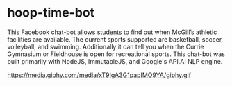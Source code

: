 # hoop-time-bot
This Facebook chat-bot allows students to find out when McGill’s athletic facilities are available. 
The current sports supported are basketball, soccer, volleyball, and swimming. Additionally it can tell you when
the Currie Gymnasium or Fieldhouse is open for recreational sports.
This chat-bot was built primarily with NodeJS, ImmutableJS, and Google's API.AI NLP engine.

https://media.giphy.com/media/xT9IgA3G1papIMO9YA/giphy.gif
